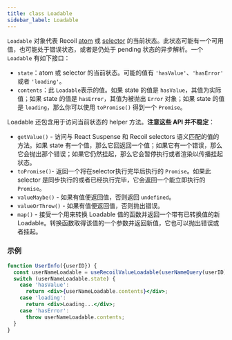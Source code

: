 ```yaml
---
title: class Loadable
sidebar_label: Loadable
---
```


`Loadable` 对象代表 Recoil [atom](/docs/api-reference/core/atom) 或 [selector](/docs/api-reference/core/selector) 的当前状态。此状态可能有一个可用值，也可能处于错误状态，或者是仍处于 pending 状态的异步解析。一个 `Loadable` 有如下接口：

- `state`：atom 或 selector 的当前状态。可能的值有 `'hasValue'`、`'hasError'` 或者 `'loading'`。
- `contents`：此 `Loadable`表示的值。如果 state 的值是 `hasValue`，其值为实际值；如果 state 的值是 `hasError`，其值为被抛出 `Error` 对象；如果 state 的值是 `loading`，那么你可以使用 `toPromise()` 得到一个 `Promise`。

Loadable 还包含用于访问当前状态的 helper 方法。**注意这些 API 并不稳定**：

- `getValue()` - 访问与 React Suspense 和 Recoil selectors 语义匹配的值的方法。如果 state 有一个值，那么它回返回一个值；如果它有一个错误，那么它会抛出那个错误；如果它仍然挂起，那么它会暂停执行或者渲染以传播挂起状态。
- `toPromise()`- 返回一个将在selector执行完毕后执行的 `Promise`。如果此 selector 是同步执行的或者已经执行完毕，它会返回一个能立即执行的 `Promise`。
- `valueMaybe()` - 如果有值便返回值，否则返回 `undefined`。
- `valueOrThrow()` - 如果有值便返回值，否则抛出错误。
- `map()` - 接受一个用来转换 Loadable 值的函数并返回一个带有已转换值的新 Loadable。转换函数取得该值的一个参数并返回新值，它也可以抛出错误或者挂起。

### 示例

```jsx
function UserInfo({userID}) {
  const userNameLoadable = useRecoilValueLoadable(userNameQuery(userID));
  switch (userNameLoadable.state) {
    case 'hasValue':
      return <div>{userNameLoadable.contents}</div>;
    case 'loading':
      return <div>Loading...</div>;
    case 'hasError':
      throw userNameLoadable.contents;
  }
}
```
